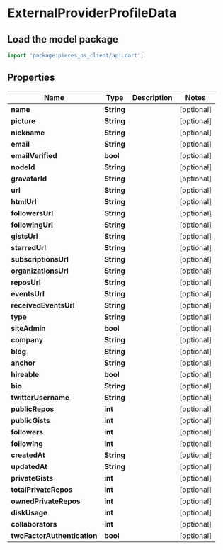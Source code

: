 # ExternalProviderProfileData

## Load the model package
```dart
import 'package:pieces_os_client/api.dart';
```

## Properties
Name | Type | Description | Notes
------------ | ------------- | ------------- | -------------
**name** | **String** |  | [optional] 
**picture** | **String** |  | [optional] 
**nickname** | **String** |  | [optional] 
**email** | **String** |  | [optional] 
**emailVerified** | **bool** |  | [optional] 
**nodeId** | **String** |  | [optional] 
**gravatarId** | **String** |  | [optional] 
**url** | **String** |  | [optional] 
**htmlUrl** | **String** |  | [optional] 
**followersUrl** | **String** |  | [optional] 
**followingUrl** | **String** |  | [optional] 
**gistsUrl** | **String** |  | [optional] 
**starredUrl** | **String** |  | [optional] 
**subscriptionsUrl** | **String** |  | [optional] 
**organizationsUrl** | **String** |  | [optional] 
**reposUrl** | **String** |  | [optional] 
**eventsUrl** | **String** |  | [optional] 
**receivedEventsUrl** | **String** |  | [optional] 
**type** | **String** |  | [optional] 
**siteAdmin** | **bool** |  | [optional] 
**company** | **String** |  | [optional] 
**blog** | **String** |  | [optional] 
**anchor** | **String** |  | [optional] 
**hireable** | **bool** |  | [optional] 
**bio** | **String** |  | [optional] 
**twitterUsername** | **String** |  | [optional] 
**publicRepos** | **int** |  | [optional] 
**publicGists** | **int** |  | [optional] 
**followers** | **int** |  | [optional] 
**following** | **int** |  | [optional] 
**createdAt** | **String** |  | [optional] 
**updatedAt** | **String** |  | [optional] 
**privateGists** | **int** |  | [optional] 
**totalPrivateRepos** | **int** |  | [optional] 
**ownedPrivateRepos** | **int** |  | [optional] 
**diskUsage** | **int** |  | [optional] 
**collaborators** | **int** |  | [optional] 
**twoFactorAuthentication** | **bool** |  | [optional] 




